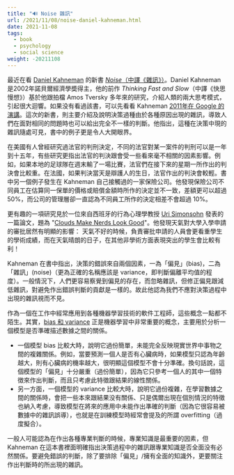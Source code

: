 ```yaml
---
title: "🔊 Noise 雜訊"
url: /2021/11/08/noise-daniel-kahneman.html
date: 2021-11-08
tags:
  - book
  - psychology
  - social science
weight: -20211108
---
```


最近在看 [Daniel Kahneman](https://en.wikipedia.org/wiki/Daniel_Kahneman) 的新書 [*Noise*（中譯《雜訊》）](https://readnoise.com/)。Daniel Kahneman 是2002年諾貝爾經濟學奬得主，他的前作 *Thinking Fast and Slow*（中譯《快思慢想》）基於他跟拍檔 Amos Tversky 多年來的研究，介紹人類的兩大思考模式，引起很大迴響。如果没有看過該書，可以先看看 Kahneman [2011年在 Google 的演講](https://www.youtube.com/watch?v=CjVQJdIrDJ0)。這次的新書，則主要介紹及說明決策過種由於各種原因出現的雜訊，導致人們在面對相同的問題時也可以給出完全不一樣的判斷。他指出，這種在決策中現的雜訊隨處可見，書中的例子更是令人大開眼界。

在美國有人曾經研究過法官的判刑決定，不同的法官對某一案件的判刑可以是一年到十五年，有些研究更指出法官的判決跟會受一些看來毫不相關的因素影響。例如，如果本地的足球隊在週末輸了一場比賽，法官們在接下來的星期一所作出的判決會比較重。在法國，如果判決當天是辯護人的生日，法官作出的判決會較輕。書中另一個例子發生在 Kahneman 自己接觸過的一家保險公司。他發現保險公司不同員工在估算同一保單的價格或賠償金額時所作的決定並不一致，差額更可以超過 50%，而公司的管理層卻一直認為不同員工所作的決定相差不會超過 10%。

更有趣的一項研究見於一位來自西班牙的行為心理學教授 [Uri Simonsohn](http://urisohn.com/) 發表的一篇論文，題為 "[Clouds Make Nerds Look Good](https://papers.ssrn.com/sol3/papers.cfm?abstract_id=906872)"。他發現天氣對大學入學申請的審批居然有明顯的影響： 天氣不好的時候，負責審批申請的人員會更看重學生的學術成績，而在天氣晴朗的日子，在其他非學術方面表現突出的學生會比較有利！

Kahneman 在書中指出，決策的錯誤來自兩個因素，一為「偏見」(bias)，二為「雜訊」(noise)（更為正確的名稱應該是 variance，即判斷偏離平均值的程度）。一般情況下，人們更容易察覺到偏見的存在，而忽略雜訊，但修正偏見跟減低雜訊，對避免作出錯誤判斷的貢獻是一樣的。故此他認為我們不應對決策過程中出現的雜訊視而不見。

作為一個在工作中經常應用到各種機器學習技術的軟件工程師，這些概念一點都不陌生。其實，[bias 和 variance](https://en.wikipedia.org/wiki/Bias%E2%80%93variance_tradeoff) 正是機器學習中非常重要的概念，主要用於分析一個模型是否準確描述數據之間的關係。
- 一個模型 bias 比較大時，說明它過份簡單，未能完全反映現實世界中事物之間的複雜關係。例如，當要預測一個人是否有心臟病時，如果模型只認為年齡越大，則有心臟病的機率越大，很明顯這個模型不會十分準確。換句話說，這個模型的「偏見」十分嚴重（過份簡單），因為它只參考一個人的其中一個特徴來作出判斷，而且只考慮此特徵跟結果的線性關係。
- 另一方面，一個模型的 variance 比較大時，說明它過份複雜，在學習數據之間的關係時，會把一些本來跟結果没有關係、只是偶爾出現在個別情況的特徵也納入考慮，導致模型在將來的應用中未能作出準確的判斷（因為它很容易被數據中的雜訊誤導），也就是在訓練模型時經常會提及的所謂 overfitting（過度擬合）。

一般人可能認為在作出各種專業判斷的時候，專業知識是最重要的因素，但 Kahneman 在這本書裡面明確指出決策過程中的雜訊跟專業知識是否全面没有必然關係。要避免錯誤的判斷，除了要排除「偏見」/擁有全面的知識外，更要關注作出判斷時的所出現的雜訊。
